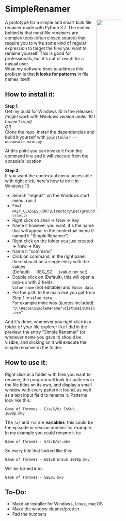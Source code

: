 # SimpleRenamer

<a href="https://www.youtube.com/watch?v=ADsyiEJWdpU&feature=youtu.be">
<img src="https://user-images.githubusercontent.com/27065646/66266362-66a3fa80-e824-11e9-90dd-4fa233ce3652.png" height="40%" width="40%" align="right">
</a>

A prototype for a simple and smart bulk file renamer made with Python 3.7.
The motive behind is that most file renamers are complex tools (often closed source)
that require you to write some kind of regular expression to target the files you want to rename yourself. This is good for professionals, but it's out of reach for a casual user.  
What my software does to address this problem is that **it looks for patterns** in file names itself!

## How to install it:
**Step 1**:  
Get my build for Windows 10 in the releases *(might work with Windows version under 10 I haven't tried)*  
*OR*  
Clone the repo, install the dependencies and build it yourself with `pyinstaller --noconsole main.py`

At this point you can invoke it from the command line and it will execute from the console's location.

**Step 2**:  
If you want the contextual menu accessible with right click, here's how to do it in Windows 10:  
* Search "regedit" on the Windows start menu, run it
* Find `HKEY_CLASSES_ROOT\Directory\Background\shell\`
* Right click on shell -> New -> Key
* Name it however you want, it's the name that will appear in the contextual menu
(I named it "Simple Renamer")
* Right click on the folder you just created -> New -> Key
* Name it "command"
* Click on command, in the right panel there should be a single entry with the values:   
(Default) &emsp; REG_SZ &emsp; (value not set)
* Double click on (Default), this will open a pop-up with 2 fields:  
`Value name` (not editable) and `Value data`
* Put the path to the main.exe you got from Step 1 in `Value data`  
For example mine was (quotes included): `"D:\Repos\SimpleRenamer\dist\main\main.exe"`

And it's done, whenever you right click in a folder of your file explorer like I did in the preview, 
the entry "Simple Renamer" (or whatever name you gave it) should be visible, and clicking on it will execute 
the simple renamer in the folder.


## How to use it:
Right click in a folder with files you want to rename, 
the program will look for patterns in the file titles on its own, 
and display a small window with every pattern it found, as well as a text input field to rename it.
Patterns look like this:
```
Game of Thrones - E/a/S/b/ EnSub 1080p.mkv
```
The `/a/` and `/b/` are **variables**, this could be the episode or season number for example.  
In my example you could rename it to:
```
Game of Thrones - S/b/E/a/.mkv
```
So every title that looked like this:
```
Game of Thrones - E01S8 EnSub 1080p.mkv
```
Will be turned into:
```
Game of Thrones - S8E01.mkv
```

## To-Do:
* Make an installer for Windows, Linux, macOS
* Make the window cleaner/prettier
* Pad the numbers

